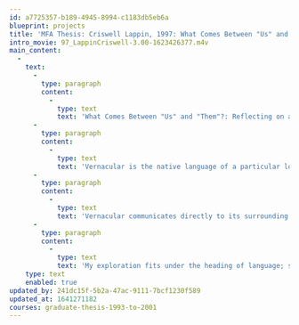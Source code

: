 ```yaml
---
id: a7725357-b189-4945-8994-c1183db5eb6a
blueprint: projects
title: 'MFA Thesis: Criswell Lappin, 1997: What Comes Between "Us" and "Them"?'
intro_movie: 97_LappinCriswell-3.00-1623426377.m4v
main_content:
  -
    text:
      -
        type: paragraph
        content:
          -
            type: text
            text: 'What Comes Between "Us" and "Them"?: Reflecting on a Design Language.'
      -
        type: paragraph
        content:
          -
            type: text
            text: 'Vernacular is the native language of a particular locale. Too often, negative connotations of the word pervade our thoughts. This is especially evident within design, where designers often devalue these objects because they are produced outside the profession, indicating a degree of separation between “us” and “them”. This characterization leads to defining the quality of an item as high or low. Objects are viewed by style rather than content. '
      -
        type: paragraph
        content:
          -
            type: text
            text: 'Vernacular communicates directly to its surrounding community. It is a solution which brings an immediate need. In spite of any criticism, the form serves its purpose as a language — a language from within a community. Since not all designers come from within such a community, they must carefully consider context, intention and audience.'
      -
        type: paragraph
        content:
          -
            type: text
            text: 'My exploration fits under the heading of language; specifically, the language of graphic design. Within this document I question the connotations and relevance of certain words, explore our means of communication, and look at the relationship between designer and audience.'
    type: text
    enabled: true
updated_by: 241dc15f-5b2a-47ac-9111-7bcf1230f589
updated_at: 1641271182
courses: graduate-thesis-1993-to-2001
---
```

